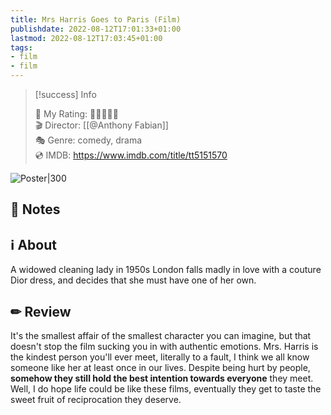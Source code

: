 ```yaml
---
title: Mrs Harris Goes to Paris (Film)
publishdate: 2022-08-12T17:01:33+01:00
lastmod: 2022-08-12T17:03:45+01:00
tags: 
- film
- film
---
```






> [!success] Info 
 > 
 > 🤔 My Rating: 💚💚💚💚🖤 <br> 🎬 Director: [[@Anthony Fabian]] <br> 🎭 Genre: comedy, drama <br> 💿 IMDB: https://www.imdb.com/title/tt5151570 <br> 

![Poster|300](https://m.media-amazon.com/images/M/MV5BY2UyOWJjMWEtNmIwYS00ZjM5LWEyYjMtMTI4NDBhMzViNmIyXkEyXkFqcGdeQXVyMDA4NzMyOA@@._V1_SX300.jpg)



## 📝 Notes





## ℹ️ About



A widowed cleaning lady in 1950s London falls madly in love with a couture Dior dress, and decides that she must have one of her own.



## ✏ Review



 It's the smallest affair of the smallest character you can imagine, but that doesn't stop the film sucking you in with authentic emotions. Mrs. Harris is the kindest person you'll ever meet, literally to a fault, I think we all know someone like her at least once in our lives. Despite being hurt by people, **somehow they still hold the best intention towards everyone** they meet. Well, I do hope life could be like these films, eventually they get to taste the sweet fruit of reciprocation they deserve.   



